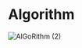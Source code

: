 # Algorithm 
![AlGoRithm (2)](https://github.com/user-attachments/assets/618d415b-7597-4a15-9948-093d625a166e)
